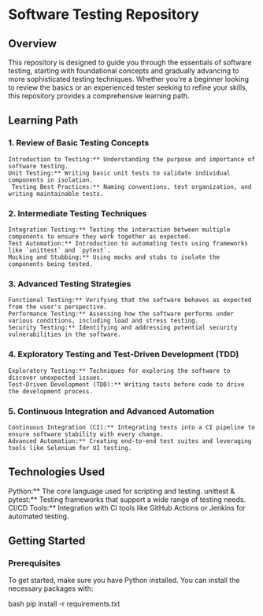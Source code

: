 # Software Testing Repository

## Overview

This repository is designed to guide you through the essentials of software testing, starting with foundational concepts and gradually advancing to more sophisticated testing techniques. Whether you're a beginner looking to review the basics or an experienced tester seeking to refine your skills, this repository provides a comprehensive learning path.

## Learning Path

### 1. **Review of Basic Testing Concepts**
    Introduction to Testing:** Understanding the purpose and importance of software testing.
    Unit Testing:** Writing basic unit tests to validate individual components in isolation.
     Testing Best Practices:** Naming conventions, test organization, and writing maintainable tests.

### 2. **Intermediate Testing Techniques**
    Integration Testing:** Testing the interaction between multiple components to ensure they work together as expected.
    Test Automation:** Introduction to automating tests using frameworks like `unittest` and `pytest`.
    Mocking and Stubbing:** Using mocks and stubs to isolate the components being tested.

### 3. **Advanced Testing Strategies**
    Functional Testing:** Verifying that the software behaves as expected from the user's perspective.
    Performance Testing:** Assessing how the software performs under various conditions, including load and stress testing.
    Security Testing:** Identifying and addressing potential security vulnerabilities in the software.

### 4. **Exploratory Testing and Test-Driven Development (TDD)**
    Exploratory Testing:** Techniques for exploring the software to discover unexpected issues.
    Test-Driven Development (TDD):** Writing tests before code to drive the development process.

### 5. **Continuous Integration and Advanced Automation**
    Continuous Integration (CI):** Integrating tests into a CI pipeline to ensure software stability with every change.
    Advanced Automation:** Creating end-to-end test suites and leveraging tools like Selenium for UI testing.

## Technologies Used

Python:** The core language used for scripting and testing.
unittest & pytest:** Testing frameworks that support a wide range of testing needs.
CI/CD Tools:** Integration with CI tools like GitHub Actions or Jenkins for automated testing.

## Getting Started

### Prerequisites

To get started, make sure you have Python installed. You can install the necessary packages with:

bash
pip install -r requirements.txt
